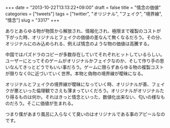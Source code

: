 +++
date = "2013-10-22T13:13:22+09:00"
draft = false
title = "情念の価値"
categories = ["tweets"]
tags = ["twitter", "オリジナル", "フェイク", "境界線", "情念"]
slug = "3317"
+++

ありとあらゆる物が物質から解放され、情報化され、極限まで複製のコストが下がった時、オリジナルとフェイクの価値の差なんて無くなるだろう。その分、オリジナルにのみ込められる、例えば情念のような物の価値は高騰する。

中国ではパズドラのコピーが多数存在していてそれぞれヒットしているらしい。ユーザーにとってそのゲームがオリジナルかフェイクなのか、そして作り手の思いなんてきっとどうでもいい事だろう。ゲームに限らずあらゆる物の複製コストが限りなく0に近づいていく世界。本物と偽物の境界線が曖昧になる。

オリジナルとフェイクの境界線が曖昧になっていく時、オリジナルが善、フェイクが悪といった倫理観でさえも薄まっていくだろう。オリジナルがオリジナルたり得るものは何か。それはきっと情念といった、数値化出来ない、匂いの様なものだろう。そこに価値が生まれる。

つまり僕があまり風呂に入らなくて臭いのはオリジナルである事のアピールなのです。

